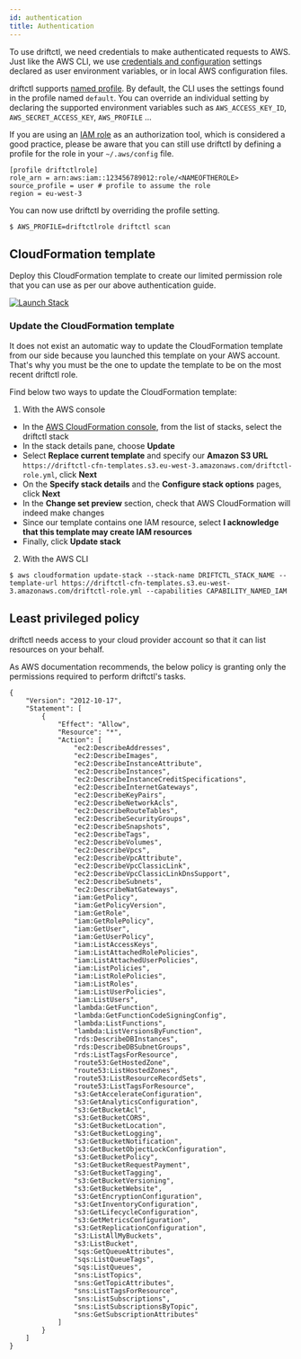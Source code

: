 ```yaml
---
id: authentication
title: Authentication
---
```


To use driftctl, we need credentials to make authenticated requests to AWS. Just like the AWS CLI, we use [credentials and configuration](https://docs.aws.amazon.com/cli/latest/userguide/cli-configure-files.html) settings declared as user environment variables, or in local AWS configuration files.

driftctl supports [named profile](https://docs.aws.amazon.com/cli/latest/userguide/cli-configure-profiles.html). By default, the CLI uses the settings found in the profile named `default`. You can override an individual setting by declaring the supported environment variables such as `AWS_ACCESS_KEY_ID`, `AWS_SECRET_ACCESS_KEY`, `AWS_PROFILE` ...

If you are using an [IAM role](https://docs.aws.amazon.com/cli/latest/userguide/cli-configure-role.html) as an authorization tool, which is considered a good practice, please be aware that you can still use driftctl by defining a profile for the role in your `~/.aws/config` file.

```shell
[profile driftctlrole]
role_arn = arn:aws:iam::123456789012:role/<NAMEOFTHEROLE>
source_profile = user # profile to assume the role
region = eu-west-3
```

You can now use driftctl by overriding the profile setting.

```shell
$ AWS_PROFILE=driftctlrole driftctl scan
```

## CloudFormation template

Deploy this CloudFormation template to create our limited permission role that you can use as per our above authentication guide.

[![Launch Stack](https://cdn.rawgit.com/buildkite/cloudformation-launch-stack-button-svg/master/launch-stack.svg)](https://console.aws.amazon.com/cloudformation/home?#/stacks/quickcreate?stackName=driftctl-stack&templateURL=https://driftctl-cfn-templates.s3.eu-west-3.amazonaws.com/driftctl-role.yml)

### Update the CloudFormation template

It does not exist an automatic way to update the CloudFormation template from our side because you launched this template on your AWS account. That's why you must be the one to update the template to be on the most recent driftctl role.

Find below two ways to update the CloudFormation template:

1. With the AWS console

- In the [AWS CloudFormation console](https://console.aws.amazon.com/cloudformation), from the list of stacks, select the driftctl stack
- In the stack details pane, choose **Update**
- Select **Replace current template** and specify our **Amazon S3 URL** `https://driftctl-cfn-templates.s3.eu-west-3.amazonaws.com/driftctl-role.yml`, click **Next**
- On the **Specify stack details** and the **Configure stack options** pages, click **Next**
- In the **Change set preview** section, check that AWS CloudFormation will indeed make changes
- Since our template contains one IAM resource, select **I acknowledge that this template may create IAM resources**
- Finally, click **Update stack**

2. With the AWS CLI

```shell
$ aws cloudformation update-stack --stack-name DRIFTCTL_STACK_NAME --template-url https://driftctl-cfn-templates.s3.eu-west-3.amazonaws.com/driftctl-role.yml --capabilities CAPABILITY_NAMED_IAM
```

## Least privileged policy

driftctl needs access to your cloud provider account so that it can list resources on your behalf.

As AWS documentation recommends, the below policy is granting only the permissions required to perform driftctl's tasks.

```
{
    "Version": "2012-10-17",
    "Statement": [
        {
            "Effect": "Allow",
            "Resource": "*",
            "Action": [
                "ec2:DescribeAddresses",
                "ec2:DescribeImages",
                "ec2:DescribeInstanceAttribute",
                "ec2:DescribeInstances",
                "ec2:DescribeInstanceCreditSpecifications",
                "ec2:DescribeInternetGateways",
                "ec2:DescribeKeyPairs",
                "ec2:DescribeNetworkAcls",
                "ec2:DescribeRouteTables",
                "ec2:DescribeSecurityGroups",
                "ec2:DescribeSnapshots",
                "ec2:DescribeTags",
                "ec2:DescribeVolumes",
                "ec2:DescribeVpcs",
                "ec2:DescribeVpcAttribute",
                "ec2:DescribeVpcClassicLink",
                "ec2:DescribeVpcClassicLinkDnsSupport",
                "ec2:DescribeSubnets",
                "ec2:DescribeNatGateways",
                "iam:GetPolicy",
                "iam:GetPolicyVersion",
                "iam:GetRole",
                "iam:GetRolePolicy",
                "iam:GetUser",
                "iam:GetUserPolicy",
                "iam:ListAccessKeys",
                "iam:ListAttachedRolePolicies",
                "iam:ListAttachedUserPolicies",
                "iam:ListPolicies",
                "iam:ListRolePolicies",
                "iam:ListRoles",
                "iam:ListUserPolicies",
                "iam:ListUsers",
                "lambda:GetFunction",
                "lambda:GetFunctionCodeSigningConfig",
                "lambda:ListFunctions",
                "lambda:ListVersionsByFunction",
                "rds:DescribeDBInstances",
                "rds:DescribeDBSubnetGroups",
                "rds:ListTagsForResource",
                "route53:GetHostedZone",
                "route53:ListHostedZones",
                "route53:ListResourceRecordSets",
                "route53:ListTagsForResource",
                "s3:GetAccelerateConfiguration",
                "s3:GetAnalyticsConfiguration",
                "s3:GetBucketAcl",
                "s3:GetBucketCORS",
                "s3:GetBucketLocation",
                "s3:GetBucketLogging",
                "s3:GetBucketNotification",
                "s3:GetBucketObjectLockConfiguration",
                "s3:GetBucketPolicy",
                "s3:GetBucketRequestPayment",
                "s3:GetBucketTagging",
                "s3:GetBucketVersioning",
                "s3:GetBucketWebsite",
                "s3:GetEncryptionConfiguration",
                "s3:GetInventoryConfiguration",
                "s3:GetLifecycleConfiguration",
                "s3:GetMetricsConfiguration",
                "s3:GetReplicationConfiguration",
                "s3:ListAllMyBuckets",
                "s3:ListBucket",
                "sqs:GetQueueAttributes",
                "sqs:ListQueueTags",
                "sqs:ListQueues",
                "sns:ListTopics",
                "sns:GetTopicAttributes",
                "sns:ListTagsForResource",
                "sns:ListSubscriptions",
                "sns:ListSubscriptionsByTopic",
                "sns:GetSubscriptionAttributes"
            ]
        }
    ]
}
```
